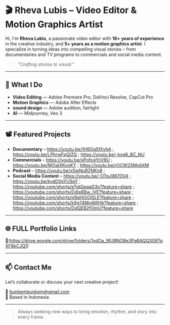 # 🎬 Rheva Lubis – Video Editor & Motion Graphics Artist

Hi, I'm **Rheva Lubis**, a passionate video editor with **16+ years of experience** in the creative industry, and **5+ years as a motion graphics artist**. I specialize in turning ideas into compelling visual stories – from documentaries and TV programs to commercials and social media content.

> *"Crafting stories to visual."*

---

## 💼 What I Do
- **Video Editing** — Adobe Premiere Pro, DaVinci Resolve, CapCut Pro  
- **Motion Graphics** — Adobe After Effects  
- **sound design** — Adobe audition, fairlight
- **AI** — Midjourney, Veo 3

---

## 📽 Featured Projects
- **Documentary** – https://youtu.be/1H6Gg5fXyhA ; https://youtu.be/LPhrwFpQIZQ ; https://youtu.be/-kyq8_BZ_NU
- **Commercials** – https://youtu.be/xPofogYcV9U ; https://youtu.be/NlOaIXKvoKY ; https://youtu.be/rOCW25MvbXM
- **Podcast** –  https://youtu.be/xSwNuRZNKn8 ; 
- **Social Media Content** – https://youtu.be/-OTgJ987DV4 ; https://youtu.be/kvdD0sYUSpY ; https://youtube.com/shorts/eTgtQeaaG3o?feature=share ; https://youtube.com/shorts/Ddjs6Bw_iVE?feature=share ; https://youtube.com/shorts/p9aHiGOiSLE?feature=share ; https://youtube.com/shorts/k9g74MnAWHk?feature=share ; https://youtube.com/shorts/DdQEB2fGtnU?feature=share
---

## 🌐 FULL Portfolio Links
🔗(https://drive.google.com/drive/folders/1xdOa_WUBNOBe3PaBAQQ309TpXF8kCJQ1)

---

## 📫 Contact Me
Let’s collaborate or discuss your next creative project!

📧 bunbembunbem@gmail.com  
📍 Based in Indonesia

---

> Always seeking new ways to bring emotion, rhythm, and story into every frame.
